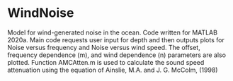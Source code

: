 # WindNoise
Model for wind-generated noise in the ocean.
Code written for MATLAB 2020a.
Main code requests user input for depth and then outputs plots for Noise versus frequency and Noise versus wind speed.  The offset, frequency dependence (m), and wind dependence (n) parameters are also plotted.
Function AMCAtten.m is used to calculate the sound speed attenuation using the equation of Ainslie, M.A. and J. G. McColm, (1998) 
